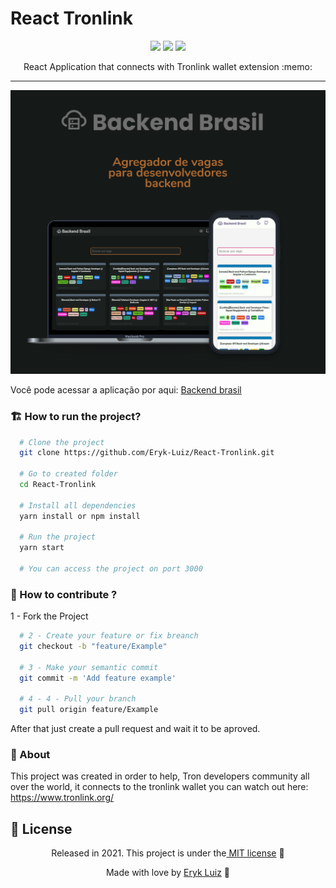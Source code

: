 # React Tronlink

<p align="center">
<img src="https://img.shields.io/npm/v/typescript?color=orange&label=TypeScript&logo=Typescript&logoColor=blue&style=for-the-badge">
<img src="https://img.shields.io/npm/v/react?color=orange&label=React&logo=React&logoColor=Blue&style=for-the-badge"/>
<img src="https://img.shields.io/npm/l/1?color=orange&logo=License&logoColor=purple&style=for-the-badge"/>
</p>

<p align="center">
  React Application that connects with Tronlink wallet extension :memo:
</p>

<hr>

<p align="center">
  <img src="https://github.com/Eryk-Luiz/backend-br-web/blob/master/public/assets/banner.png" width="600"></img>
</p>


Você pode acessar a aplicação por aqui: [Backend brasil](https://backendbrasil.com.br/)

### :building_construction: How to run the project?
```bash
  # Clone the project
  git clone https://github.com/Eryk-Luiz/React-Tronlink.git
  
  # Go to created folder
  cd React-Tronlink
  
  # Install all dependencies
  yarn install or npm install
  
  # Run the project
  yarn start
  
  # You can access the project on port 3000
```

### :beers: How to contribute ?


1 - Fork the Project

```bash
  # 2 - Create your feature or fix breanch
  git checkout -b "feature/Example"

  # 3 - Make your semantic commit
  git commit -m 'Add feature example'
  
  # 4 - 4 - Pull your branch
  git pull origin feature/Example
```

After that just create a pull request and wait it to be aproved.

### :page_facing_up: About

This project was created in order to help, Tron developers community all over the world, it connects to the tronlink wallet you can watch out here: https://www.tronlink.org/

## :closed_book: License

<p align="center">Released in 2021. This project is under the<a href="https://github.com/Eryk-Luiz/backend-br-web/blob/master/LICENSE"> MIT license</a> 🚀</p>

<p align="center"> Made with love by <a href="https://github.com/Eryk-Luiz">Eryk Luiz</a> 🚀</p>
